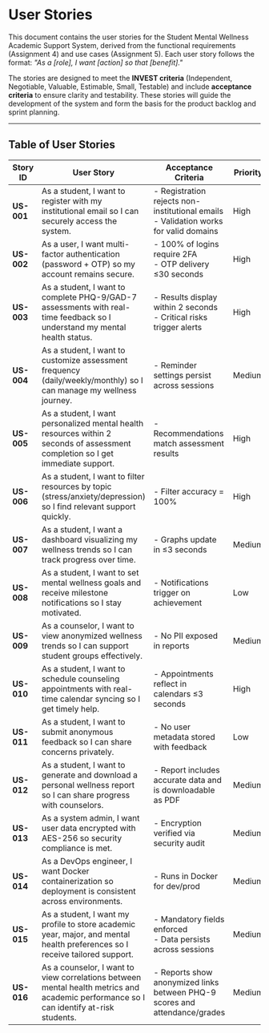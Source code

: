 # User Stories

This document contains the user stories for the Student Mental Wellness Academic Support System, derived from the functional requirements (Assignment 4) and use cases (Assignment 5). Each user story follows the format: 
*"As a [role], I want [action] so that [benefit]."* 

The stories are designed to meet the **INVEST criteria** (Independent, Negotiable, Valuable, Estimable, Small, Testable) and include **acceptance criteria** to ensure clarity and testability. These stories will guide the development of the system and form the basis for the product backlog and sprint planning.

---

## Table of User Stories


| Story ID | User Story | Acceptance Criteria | Priority      | 
|----------|------------|---------------------|---------------|
| **US-001** | As a student, I want to register with my institutional email so I can securely access the system. | - Registration rejects non-institutional emails<br>- Validation works for valid domains | High | 
| **US-002** | As a user, I want multi-factor authentication (password + OTP) so my account remains secure. | - 100% of logins require 2FA<br>- OTP delivery ≤30 seconds | High | 
| **US-003** | As a student, I want to complete PHQ-9/GAD-7 assessments with real-time feedback so I understand my mental health status. | - Results display within 2 seconds<br>- Critical risks trigger alerts | High | Functional | FR4 (A4) |
| **US-004** | As a student, I want to customize assessment frequency (daily/weekly/monthly) so I can manage my wellness journey. | - Reminder settings persist across sessions | Medium |
| **US-005** | As a student, I want personalized mental health resources within 2 seconds of assessment completion so I get immediate support. | - Recommendations match assessment results | High |
| **US-006** | As a student, I want to filter resources by topic (stress/anxiety/depression) so I find relevant support quickly. | - Filter accuracy = 100% | High | 
| **US-007** | As a student, I want a dashboard visualizing my wellness trends so I can track progress over time. | - Graphs update in ≤3 seconds | Medium| 
| **US-008** | As a student, I want to set mental wellness goals and receive milestone notifications so I stay motivated. | - Notifications trigger on achievement | Low | F
| **US-009** | As a counselor, I want to view anonymized wellness trends so I can support student groups effectively. | - No PII exposed in reports | Medium | 
| **US-010** | As a student, I want to schedule counseling appointments with real-time calendar syncing so I get timely help. | - Appointments reflect in calendars ≤3 seconds | High | Use Case | TC004 (A5) |
| **US-011** | As a student, I want to submit anonymous feedback so I can share concerns privately. | - No user metadata stored with feedback | Low | 
| **US-012** | As a student, I want to generate and download a personal wellness report so I can share progress with counselors. | - Report includes accurate data and is downloadable as PDF | Medium | 
| **US-013** | As a system admin, I want user data encrypted with AES-256 so security compliance is met. | - Encryption verified via security audit | Medium | Non-
| **US-014** | As a DevOps engineer, I want Docker containerization so deployment is consistent across environments. | - Runs in Docker for dev/prod | Medium | 
| **US-015** | As a student, I want my profile to store academic year, major, and mental health preferences so I receive tailored support. | - Mandatory fields enforced<br>- Data persists across sessions | Medium | 
| **US-016** | As a counselor, I want to view correlations between mental health metrics and academic performance so I can identify at-risk students. | - Reports show anonymized links between PHQ-9 scores and attendance/grades | Medium |


